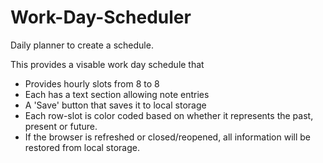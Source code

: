 # Work-Day-Scheduler
Daily planner to create a schedule.

This provides a visable work day schedule that
 - Provides hourly slots from 8 to 8
 - Each has a text section allowing note entries
 - A 'Save' button that saves it to local storage
 - Each row-slot is color coded based on whether it represents the past, present or future.
 - If the browser is refreshed or closed/reopened, all information will be restored from local storage.
